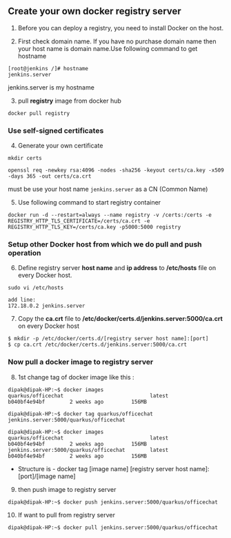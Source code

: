 ## Create your own docker registry server

1. Before you can deploy a registry, you need to install Docker on the host.

2. First check domain name. If you have no purchase domain name then your host name is domain name.Use following command to get hostname
```
[root@jenkins /]# hostname
jenkins.server
```
jenkins.server is my hostname

3. pull **registry** image from docker hub
```
docker pull registry
```

### Use self-signed certificates

4. Generate your own certificate
```
mkdir certs

openssl req -newkey rsa:4096 -nodes -sha256 -keyout certs/ca.key -x509 -days 365 -out certs/ca.crt
```
must be use your host name ```jenkins.server``` as a CN (Common Name)

5. Use following command to start registry container
```
docker run -d --restart=always --name registry -v /certs:/certs -e REGISTRY_HTTP_TLS_CERTIFICATE=/certs/ca.crt -e REGISTRY_HTTP_TLS_KEY=/certs/ca.key -p5000:5000 registry
```

### Setup other Docker host from which we do pull and push operation

6. Define registry server **host name** and **ip address** to **/etc/hosts** file on every Docker host. 
```
sudo vi /etc/hosts

add line: 
172.18.0.2 jenkins.server
```

7. Copy the **ca.crt** file to **/etc/docker/certs.d/jenkins.server:5000/ca.crt** on every Docker host
```
$ mkdir -p /etc/docker/certs.d/[registry server host name]:[port]
$ cp ca.crt /etc/docker/certs.d/jenkins.server:5000/ca.crt
```

### Now pull a docker image to registry server

8. 1st change tag of docker image like this : 
```
dipak@dipak-HP:~$ docker images
quarkus/officechat                            latest              b040bf4e94bf        2 weeks ago         156MB

dipak@dipak-HP:~$ docker tag quarkus/officechat jenkins.server:5000/quarkus/officechat

dipak@dipak-HP:~$ docker images
quarkus/officechat                            latest              b040bf4e94bf        2 weeks ago         156MB
jenkins.server:5000/quarkus/officechat        latest              b040bf4e94bf        2 weeks ago         156MB
```
  * Structure is - docker tag [image name] [registry server host name]:[port]/[image name] 

9. then push image to registry server
```
dipak@dipak-HP:~$ docker push jenkins.server:5000/quarkus/officechat
```
10. If want to pull from registry server
```
dipak@dipak-HP:~$ docker pull jenkins.server:5000/quarkus/officechat
```

